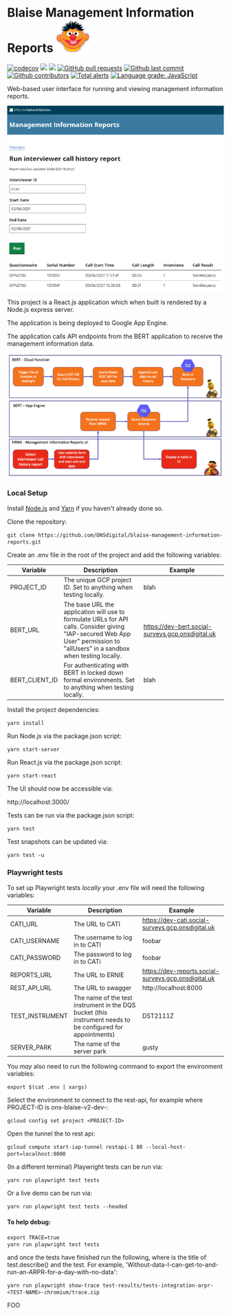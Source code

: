 # Blaise Management Information Reports ![Ernie](.github/ernie.png)

[![codecov](https://codecov.io/gh/ONSdigital/blaise-management-information-reports/branch/main/graph/badge.svg)](https://codecov.io/gh/ONSdigital/blaise-management-information-reports)
<img src="https://github.com/ONSdigital/blaise-management-information-reports/workflows/Test%20coverage%20report/badge.svg">
<img src="https://img.shields.io/github/release/ONSdigital/blaise-management-information-reports.svg?style=flat-square">
[![GitHub pull requests](https://img.shields.io/github/issues-pr-raw/ONSdigital/blaise-management-information-reports.svg)](https://github.com/ONSdigital/blaise-management-information-reports/pulls)
[![Github last commit](https://img.shields.io/github/last-commit/ONSdigital/blaise-management-information-reports.svg)](https://github.com/ONSdigital/blaise-management-information-reports/commits)
[![Github contributors](https://img.shields.io/github/contributors/ONSdigital/blaise-management-information-reports.svg)](https://github.com/ONSdigital/blaise-management-information-reports/graphs/contributors)
[![Total alerts](https://img.shields.io/lgtm/alerts/g/ONSdigital/blaise-management-information-reports.svg?logo=lgtm&logoWidth=18)](https://lgtm.com/projects/g/ONSdigital/blaise-management-information-reports/alerts/)
[![Language grade: JavaScript](https://img.shields.io/lgtm/grade/javascript/g/ONSdigital/blaise-management-information-reports.svg?logo=lgtm&logoWidth=18)](https://lgtm.com/projects/g/ONSdigital/blaise-management-information-reports/context:javascript)

Web-based user interface for running and viewing management information reports.

![UI](.github/ui.png)

This project is a React.js application which when built is rendered by a Node.js express server.

The application is being deployed to Google App Engine.

The application calls API endpoints from the BERT application to receive the management information data.

![Flow](.github/bert-ernie-flow.png)

### Local Setup

Install [Node.js](https://nodejs.org/) and [Yarn](https://yarnpkg.com/) if you haven't already done so.

Clone the repository:

```shell script
git clone https://github.com/ONSdigital/blaise-management-information-reports.git
```

Create an .env file in the root of the project and add the following variables:

| Variable | Description | Example |
| --- | --- | --- |
| PROJECT_ID | The unique GCP project ID. Set to anything when testing locally. | blah |
| BERT_URL | The base URL the application will use to formulate URLs for API calls. Consider giving "IAP-secured Web App User" permission to "allUsers" in a sandbox when testing locally. | https://dev-bert.social-surveys.gcp.onsdigital.uk |
| BERT_CLIENT_ID | For authenticating with BERT in locked down formal environments. Set to anything when testing locally. | blah |


Install the project dependencies:

```shell script
yarn install
```

Run Node.js via the package.json script:

```shell script
yarn start-server
```

Run React.js via the package.json script:

```shell script
yarn start-react
```

The UI should now be accessible via:

http://localhost:3000/

Tests can be run via the package.json script:

```shell script
yarn test
```

Test snapshots can be updated via:

```shell script
yarn test -u
```

### Playwright tests 

To set up Playwright tests <i>locally</i> your .env file will need the following variables:

| Variable | Description | Example |
| --- | --- | --- |
| CATI_URL | The URL to CATI | https://dev-cati.social-surveys.gcp.onsdigital.uk |
| CATI_USERNAME | The username to log in to CATI | foobar |
| CATI_PASSWORD | The password to log in to CATi | foobar |
| REPORTS_URL | The URL to ERNIE | https://dev-reports.social-surveys.gcp.onsdigital.uk |
| REST_API_URL | The URL to swagger | http://localhost:8000 |
| TEST_INSTRUMENT | The name of the test instrument in the DQS bucket (this instrument needs to be configured for appointments) | DST2111Z |
| SERVER_PARK | The name of the server park | gusty |

You <i>may</i> also need to run the following command to export the environment variables:

```shell script
export $(cat .env | xargs)
```

Select the environment to connect to the rest-api, for example where PROJECT-ID is ons-blaise-v2-dev-<SANDBOX>:
```shell script
gcloud config set project <PROJECT-ID>
```

Open the tunnel the to rest api:
```shell script
gcloud compute start-iap-tunnel restapi-1 80 --local-host-port=localhost:8000
```

(In a different terminal) Playwright tests can be run via:

```shell script
yarn run playwright test tests
```

Or a live demo can be run via:

```shell script
yarn run playwright test tests --headed
```

#### To help debug:
```shell script
export TRACE=true
yarn run playwright test tests
```
and once the tests have finished run the following, where <TEST-NAME> is the title of test.describe() and the test. For example, 'Without-data-I-can-get-to-and-run-an-ARPR-for-a-day-with-no-data':
```shell script
yarn run playwright show-trace test-results/tests-integration-arpr-<TEST-NAME>-chromium/trace.zip
```

FOO

